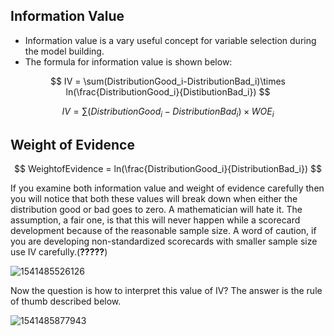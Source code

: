 ## Information Value

- Information value is a vary useful concept for variable selection during the model building.
- The formula for information value is shown below:

$$
IV = \sum(DistributionGood_i-DistributionBad_i)\times ln(\frac{DistributionGood_i}{DistibutionBad_i})
$$

$$
IV = \sum(DistributionGood_i-DistributionBad_i)\times WOE_i
$$



## Weight of Evidence

$$
WeightofEvidence = ln(\frac{DistributionGood_i}{DistributionBad_i})
$$

If you examine both information value and weight of evidence carefully then you will notice that both these values will break down when either the distribution good or bad goes to zero. A mathematician will hate it. The assumption, a fair one, is that this will never happen while a scorecard development because of the reasonable sample size. A word of caution, if you are developing non-standardized scorecards with smaller sample size use IV carefully.(**?????**)

![1541485526126](/home/wangli/.config/Typora/typora-user-images/1541485526126.png)

Now the question is how to interpret this value of IV?  The answer is the rule of thumb described below.

![1541485877943](/home/wangli/.config/Typora/typora-user-images/1541485877943.png)

